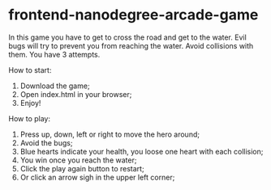 frontend-nanodegree-arcade-game
===============================

In this game you have to get to cross the road and get to the water. Evil bugs will try to prevent you from reaching the water. Avoid collisions with them. You have 3 attempts.

How to start:
1. Download the game;
2. Open index.html in your browser;
3. Enjoy!

How to play:
1. Press up, down, left or right to move the hero around;
2. Avoid the bugs;
3. Blue hearts indicate your health, you loose one heart with each collision;
4. You win once you reach the water;
5. Click the play again button to restart;
6. Or click an arrow sigh in the upper left corner;
